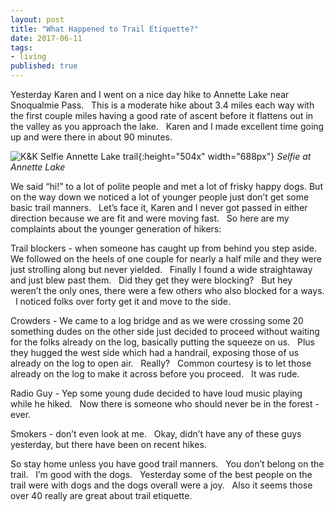 ```yaml
---
layout: post
title: "What Happened to Trail Etiquette?"
date: 2017-06-11
tags: 
- living
published: true
---
```


Yesterday Karen and I went on a nice day hike to Annette Lake near Snoqualmie Pass. &nbsp; This is a moderate hike about 3.4 miles each way with the first couple miles having a good rate of ascent before it flattens out in the valley as you approach the lake. &nbsp; Karen and I made excellent time going up and were there in about 90 minutes.

![K&K Selfie Annette Lake trail](https://user-images.githubusercontent.com/19477681/27045507-e12d2d0e-4f55-11e7-8a15-5545ed25d348.JPG){:height="504x" width="688px"} *Selfie at Annette Lake*
 
We said “hi!” to a lot of polite people and met a lot of frisky happy dogs.  But on the way down we noticed a lot of younger people just don’t get some basic trail manners. &nbsp; Let’s face it, Karen and I never got passed in either direction because we are fit and were moving fast. &nbsp; So here are my complaints about the younger generation of hikers:
 
Trail blockers - when someone has caught up from behind you step aside. &nbsp; We followed on the heels of one couple for nearly a half mile and they were just strolling along but never yielded. &nbsp; Finally I found a wide straightaway and just blew past them. &nbsp; Did they get they were blocking? &nbsp; But hey weren’t the only ones, there were a few others who also blocked for a ways. &nbsp; I noticed folks over forty get it and move to the side.
 
Crowders - We came to a log bridge and as we were crossing some 20 something dudes on the other side just decided to proceed without waiting for the folks already on the log, basically putting the squeeze on us. &nbsp; Plus they hugged the west side which had a handrail, exposing those of us already on the log to open air. &nbsp; Really? &nbsp; Common courtesy is to let those already on the log to make it across before you proceed. &nbsp; It was rude.
 
Radio Guy - Yep some young dude decided to have loud music playing while he hiked. &nbsp; Now there is someone who should never be in the forest - ever.
 
Smokers - don’t even look at me. &nbsp; Okay, didn’t have any of these guys yesterday, but there have been on recent hikes.
 
So stay home unless you have good trail manners. &nbsp; You don’t belong on the trail. &nbsp; I’m good with the dogs. &nbsp; Yesterday some of the best people on the trail were with dogs and the dogs overall were a joy. &nbsp; Also it seems those over 40 really are great about trail etiquette.
